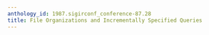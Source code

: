 ```yaml
---
anthology_id: 1987.sigirconf_conference-87.28
title: File Organizations and Incrementally Specified Queries
---
```

